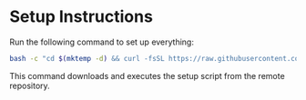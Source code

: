 # Setup Instructions

Run the following command to set up everything:

```bash
bash -c "cd $(mktemp -d) && curl -fsSL https://raw.githubusercontent.com/DeeprajPandey/YSP2025_TDCS/refs/heads/main/macos/run.sh -o run.sh && curl -fsSL https://raw.githubusercontent.com/DeeprajPandey/YSP2025_TDCS/refs/heads/main/macos/Brewfile -o Brewfile && bash run.sh && cd -"
```

This command downloads and executes the setup script from the remote repository.

